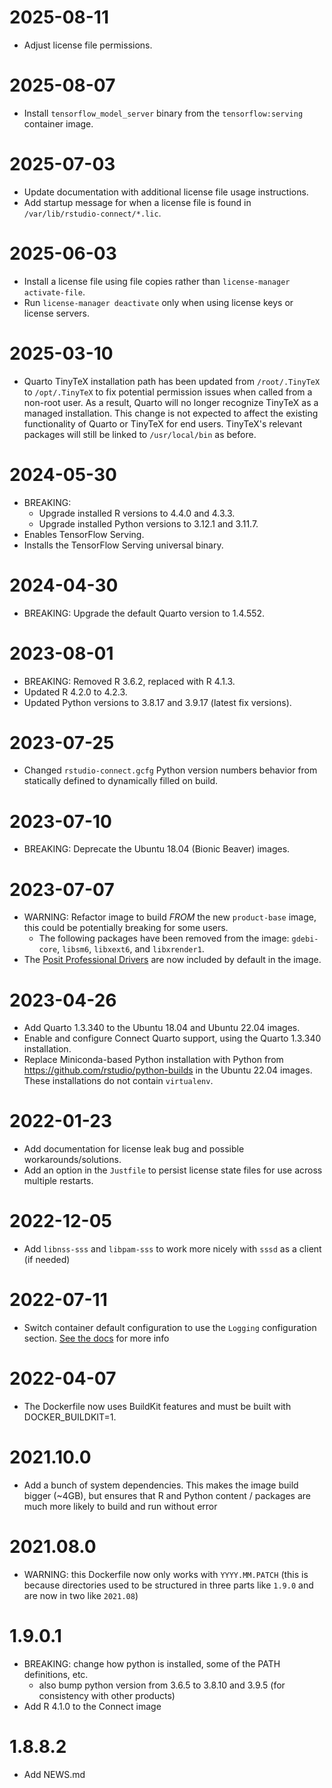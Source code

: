 # 2025-08-11

- Adjust license file permissions.

# 2025-08-07

- Install `tensorflow_model_server` binary from the `tensorflow:serving` container image.

# 2025-07-03

- Update documentation with additional license file usage instructions.
- Add startup message for when a license file is found in `/var/lib/rstudio-connect/*.lic`.

# 2025-06-03

- Install a license file using file copies rather than `license-manager activate-file`.
- Run `license-manager deactivate` only when using license keys or license servers.

# 2025-03-10

- Quarto TinyTeX installation path has been updated from `/root/.TinyTeX` to `/opt/.TinyTeX` to fix potential permission 
  issues when called from a non-root user. As a result, Quarto will no longer recognize TinyTeX as a managed 
  installation. This change is not expected to affect the existing functionality of Quarto or TinyTeX for end users.
  TinyTeX's relevant packages will still be linked to `/usr/local/bin` as before.

# 2024-05-30

- BREAKING:
  - Upgrade installed R versions to 4.4.0 and 4.3.3.
  - Upgrade installed Python versions to 3.12.1 and 3.11.7.
- Enables TensorFlow Serving.
- Installs the TensorFlow Serving universal binary.

# 2024-04-30

- BREAKING: Upgrade the default Quarto version to 1.4.552.

# 2023-08-01
- BREAKING: Removed R 3.6.2, replaced with R 4.1.3.
- Updated R 4.2.0 to 4.2.3.
- Updated Python versions to 3.8.17 and 3.9.17 (latest fix versions).

# 2023-07-25
- Changed `rstudio-connect.gcfg` Python version numbers behavior from statically defined to dynamically filled on build.

# 2023-07-10

- BREAKING: Deprecate the Ubuntu 18.04 (Bionic Beaver) images.

# 2023-07-07

- WARNING: Refactor image to build _FROM_ the new `product-base` image, this could be potentially breaking for some
  users.
  - The following packages have been removed from the image: `gdebi-core`, `libsm6`, `libxext6`, and `libxrender1`.
- The [Posit Professional Drivers](https://docs.posit.co/pro-drivers/) are now included by default in the image.

# 2023-04-26

- Add Quarto 1.3.340 to the Ubuntu 18.04 and Ubuntu 22.04 images.
- Enable and configure Connect Quarto support, using the Quarto 1.3.340
  installation.
- Replace Miniconda-based Python installation with Python from https://github.com/rstudio/python-builds in the Ubuntu
  22.04 images. These installations do not contain `virtualenv`.

# 2022-01-23

- Add documentation for license leak bug and possible workarounds/solutions.
- Add an option in the `Justfile` to persist license state files for use
across multiple restarts.

# 2022-12-05

- Add `libnss-sss` and `libpam-sss` to work more nicely with `sssd` as a client
  (if needed)

# 2022-07-11

- Switch container default configuration to use the `Logging` configuration
  section. [See the docs](https://docs.rstudio.com/connect/admin/logging/) for
  more info

# 2022-04-07

- The Dockerfile now uses BuildKit features and must be built with
  DOCKER_BUILDKIT=1.

# 2021.10.0

- Add a bunch of system dependencies. This makes the image build bigger (~4GB),
  but ensures that R and Python content / packages are much more likely to
  build and run without error

# 2021.08.0

- WARNING: this Dockerfile now only works with `YYYY.MM.PATCH` (this is because
  directories used to be structured in three parts like `1.9.0` and are now in
  two like `2021.08`)

# 1.9.0.1

- BREAKING: change how python is installed, some of the PATH definitions, etc.
  - also bump python version from 3.6.5 to 3.8.10 and 3.9.5 (for consistency with other products)
- Add R 4.1.0 to the Connect image

# 1.8.8.2

- Add NEWS.md
